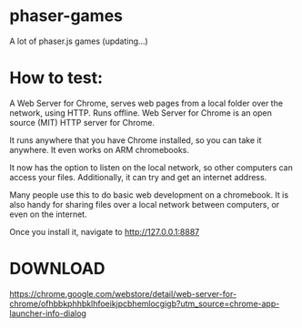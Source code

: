 # phaser-games
A lot of phaser.js games (updating...)

# How to test:
A Web Server for Chrome, serves web pages from a local folder over the network, using HTTP. Runs offline.
Web Server for Chrome is an open source (MIT) HTTP server for Chrome.

It runs anywhere that you have Chrome installed, so you can take it anywhere. It even works on ARM chromebooks.

It now has the option to listen on the local network, so other computers can access your files. Additionally, it can try and get an internet address.

Many people use this to do basic web development on a chromebook. It is also handy for sharing files over a local network between computers, or even on the internet.

Once you install it, navigate to http://127.0.0.1:8887

# DOWNLOAD
https://chrome.google.com/webstore/detail/web-server-for-chrome/ofhbbkphhbklhfoeikjpcbhemlocgigb?utm_source=chrome-app-launcher-info-dialog
